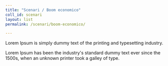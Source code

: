 ```yaml
---
title: "Scenari / Boom economico"
coll_id: scenari
layout: list
permalink: /scenari/boom-economico/

---
```



Lorem Ipsum is simply dummy text of the printing and typesetting industry.

Lorem Ipsum has been the industry's standard dummy text ever since the 1500s, when an unknown printer took a galley of type.